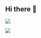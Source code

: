 ## Hi there 👋

<!--
**silbull/silbull** is a ✨ _special_ ✨ repository because its `README.md` (this file) appears on your GitHub profile.

Here are some ideas to get you started:

- 🔭 I’m currently working on ...
- 🌱 I’m currently learning ...
- 👯 I’m looking to collaborate on ...
- 🤔 I’m looking for help with ...
- 💬 Ask me about ...
- 📫 How to reach me: ...
- 😄 Pronouns: ...
- ⚡ Fun fact: ...
-->

![](https://github-readme-stats.vercel.app/api?username=silbull&show_icons=true&theme=transparent&hide_border=true&hide_rank=true)


![](https://github-readme-stats.vercel.app/api/top-langs/?username=silbull&hide=jupyter%20notebook,assembly,html&layout=compact&theme=transparent_border=true)

